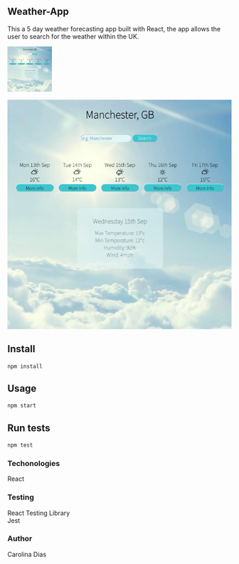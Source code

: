 ## Weather-App

This a 5 day weather forecasting app built with React, the app allows the user to search for the weather within the UK.

<img src="images/screenshot.png" width="100">

![Screenshot](images/screenshot.png)


## Install

```sh
npm install
```

## Usage

```sh
npm start
```

## Run tests

```sh
npm test
```

### Techonologies

React

### Testing

React Testing Library<br />
Jest

### Author

Carolina Dias
